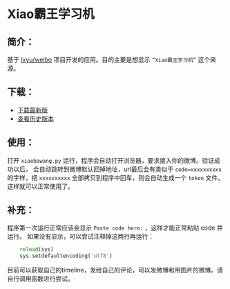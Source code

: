 Xiao霸王学习机
==========

## 简介：
基于 [lxyu/weibo](https://github.com/lxyu/weibo) 项目开发的应用。目的主要是想显示 `“Xiao霸王学习机”` 这个来源。

## 下载：
- [下载最新版](https://zhanglintc.github.io/download/xiaobawang.zip)
- [查看历史版本](https://github.com/zhanglintc/xiaobawang/releases)

## 使用：
打开 `xiaobawang.py` 运行，程序会自动打开浏览器，要求接入你的微博。验证成功以后， 会自动跳转到微博默认回掉地址，url最后会有类似于 `code=xxxxxxxxxx` 的字样，把 `xxxxxxxxxx` 全部拷贝到程序中回车，则会自动生成一个 `token` 文件。这样就可以正常使用了。

## 补充：
程序第一次运行正常应该会显示 `Paste code here:` ，这样才能正常粘贴 code 并运行。
如果没有显示，可以尝试注释掉这两行再运行：

``` python
    reload(sys)
    sys.setdefaultencoding('utf8')
```

目前可以获取自己的timeline，发给自己的评论，可以发微博和带图片的微博。请自行调用函数进行尝试。